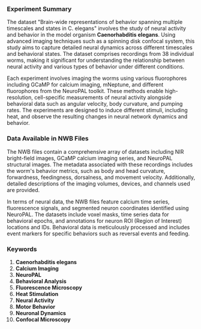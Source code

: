 ### Experiment Summary

The dataset "Brain-wide representations of behavior spanning multiple timescales and states in C. elegans" involves the study of neural activity and behavior in the model organism **Caenorhabditis elegans**. Using advanced imaging techniques such as a spinning disk confocal system, this study aims to capture detailed neural dynamics across different timescales and behavioral states. The dataset comprises recordings from 38 individual worms, making it significant for understanding the relationship between neural activity and various types of behavior under different conditions.

Each experiment involves imaging the worms using various fluorophores including GCaMP for calcium imaging, mNeptune, and different fluorophores from the NeuroPAL toolkit. These methods enable high-resolution, cell-specific measurements of neural activity alongside behavioral data such as angular velocity, body curvature, and pumping rates. The experiments are designed to induce different stimuli, including heat, and observe the resulting changes in neural network dynamics and behavior.

### Data Available in NWB Files

The NWB files contain a comprehensive array of datasets including NIR bright-field images, GCaMP calcium imaging series, and NeuroPAL structural images. The metadata associated with these recordings includes the worm's behavior metrics, such as body and head curvature, forwardness, feedingness, dorsalness, and movement velocity. Additionally, detailed descriptions of the imaging volumes, devices, and channels used are provided.

In terms of neural data, the NWB files feature calcium time series, fluorescence signals, and segmented neuron coordinates identified using NeuroPAL. The datasets include voxel masks, time series data for behavioral epochs, and annotations for neuron ROI (Region of Interest) locations and IDs. Behavioral data is meticulously processed and includes event markers for specific behaviors such as reversal events and feeding.

### Keywords

1. **Caenorhabditis elegans**
2. **Calcium Imaging**
3. **NeuroPAL**
4. **Behavioral Analysis**
5. **Fluorescence Microscopy**
6. **Heat Stimulation**
7. **Neural Activity**
8. **Motor Behavior**
9. **Neuronal Dynamics**
10. **Confocal Microscopy**
